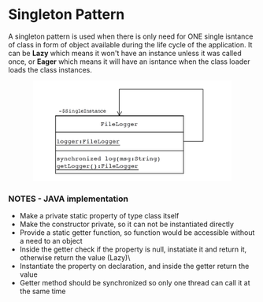 # Singleton Pattern
A singleton pattern is used when there is only need for ONE single isntance of class in form of object available during the life cycle of the application. It can be <b>Lazy</b> which means it won't have an instance unless it was called once, or <b>Eager</b> which means it will have an isntance when the class loader loads the class instances.

 <div align="center" >
      <img
        src="../media/singleton.png"
        alt="singleton"
        width="80%"
        height="80%"
      />
  </div>

### NOTES - JAVA implementation
- Make a private static property of type class itself
- Make the constructor private, so it can not be instantiated directly
- Provide a static getter function, so function would be accessible without a need to an object
- Inside the getter check if the property is null, instatiate it and return it, otherwise return the value (Lazy)\
- Instantiate the property on declaration, and inside the getter return the value 
- Getter method should be synchronized so only one thread can call it at the same time